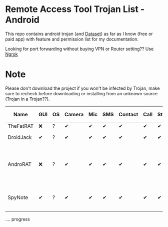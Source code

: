 # Remote Access Tool Trojan List - Android

This repo contains android trojan (and [Dataset](https://github.com/wishihab/Android-RAT-Dataset/)) as far as I know (free or paid app) with feature and permission list for my documentation.

Looking for port forwarding without buying VPN or Router setting?? Use [Ngrok](https://ngrok.com/)

# Note
Please don't download the project if you won't be infected by Trojan, make sure to recheck before downloading or installing from an unknown source (Trojan in a Trojan??).


| Name | GUI | OS | Camera | Mic | SMS | Contact | Call | Storage | Location | Browser | Apps List |Admin Control | GitHub Link | Special Feature | 
| ----- | -- | -- | -- | -- | -- | -- | -- | -- | -- | -- | -- | -------- | -- | ------ |
| TheFatRAT | ❌ | ? | ✔ | ✔ | ✔ | ✔ | ✔ | ✔ | ✔ | ✔ | ✔ | ? | https://github.com/Screetsec/TheFatRat | ? |
| DroidJack | ✔ | ? | ✔ | ✔ | ✔ | ✔ | ✔ | ✔ | ✔ | ✔ | ✔ | ? | ? | Whatsapp Reader |
| AndroRAT | ❌ | ? | ✔ | ✔ | ✔ | ✔ | ✔ | ✔ | ✔ | ✔ | ✔ | ? | https://github.com/DesignativeDave/androrat https://github.com/karma9874/AndroRAT https://github.com/The404Hacking/AndroRAT | Streaming Video (client activity based only) |
| SpyNote | ✔ | ? | ✔ | ✔ | ✔ | ✔ | ✔ | ✔ | ✔ | ✔ | ✔ | ✔ | ? | Bind with other app and phone information |

.... progress
